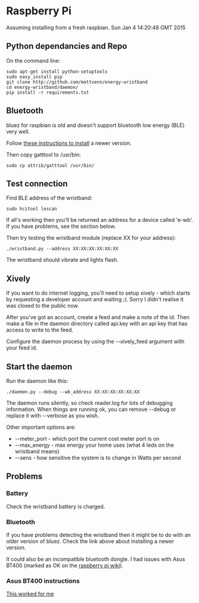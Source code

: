 # Raspberry Pi

Assuming installing from a fresh raspbian.
Sun Jan  4 14:20:48 GMT 2015

## Python dependancies and Repo

On the command line:

    sudo apt-get install python-setuptools
    sudo easy_install pip
    git clone http://github.com/mattvenn/energy-wristband
    cd energy-wristband/daemon/
    pip install -r requirements.txt

## Bluetooth

bluez for raspbian is old and doesn't support bluetooth low energy (BLE) very
well. 

Follow [these instructions to
install](http://stackoverflow.com/questions/24853597/ble-gatttool-cannot-connect-even-though-device-is-discoverable-with-hcitool-lesc)
a newer version.

Then copy gatttool to /usr/bin:

    sudo cp attrib/gatttool /usr/bin/

## Test connection

Find BLE address of the wristband:

    sudo hcitool lescan

If all's working then you'll be returned an address for a device called 'e-wb'.
If you have problems, see the section below.

Then try testing the wristband module (replace XX for your address):

    ./wristband.py --address XX:XX:XX:XX:XX:XX

The wristband should vibrate and lights flash.

## Xively

If you want to do internet logging, you'll need to setup xively - which starts
by requesting a developer account and waiting ;(. Sorry I didn't realise it was
closed to the public now.

After you've got an account, create a feed and make a note of the id. Then make
a file in the daemon directory called api.key with an api key that has access to
write to the feed.

Configure the daemon process by using the --xively_feed argument with your feed
id.

## Start the daemon

Run the daemon like this:

    ./daemon.py --debug --wb_address XX:XX:XX:XX:XX:XX

The daemon runs silently, so check reader.log for lots of debugging information.
When things are running ok, you can remove --debug or replace it with --verbose
as you wish.

Other important options are:

* --meter_port - which port the current cost meter port is on
* --max_energy - max energy your home uses (what 4 leds on the wristband means)
* --sens - how sensitive the system is to change in Watts per second

## Problems

### Battery

Check the wristband battery is charged.

### Bluetooth

If you have problems detecting the wristband then it might be to do with an
older version of bluez. Check the link above about installing a newer version.

It could also be an incompatible bluetooth dongle. I had issues with Asus BT400
(marked as OK on the [raspberry pi
wiki](http://elinux.org/RPi_USB_Bluetooth_adapters)).

### Asus BT400 instructions

[This worked for
me](http://urbanjack.wordpress.com/2014/02/26/bluetooth-low-energy-ble-on-raspberry-pi-with-asus-bt-400/)

